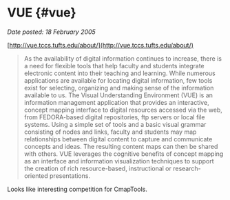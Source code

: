 # VUE {#vue}

_Date posted: 18 February 2005_

[http://vue.tccs.tufts.edu/about/](http://vue.tccs.tufts.edu/about/)

> As the availability of digital information continues to increase, there is a need for flexible tools that help faculty and students integrate electronic content into their teaching and learning. While numerous applications are available for locating digital information, few tools exist for selecting, organizing and making sense of the information available to us. The Visual Understanding Environment (VUE) is an information management application that provides an interactive, concept mapping interface to digital resources accessed via the web, from FEDORA-based digital repositories, ftp servers or local file systems. Using a simple set of tools and a basic visual grammar consisting of nodes and links, faculty and students may map relationships between digital content to capture and communicate concepts and ideas. The resulting content maps can then be shared with others. VUE leverages the cognitive benefits of concept mapping as an interface and information visualization techniques to support the creation of rich resource-based, instructional or research-oriented presentations.

Looks like interesting competition for CmapTools.